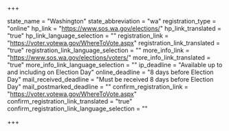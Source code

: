 +++

state_name = "Washington"
state_abbreviation = "wa"
registration_type = "online"
hp_link = "https://www.sos.wa.gov/elections/"
hp_link_translated = "true"
hp_link_language_selection = ""
registration_link = "https://voter.votewa.gov/WhereToVote.aspx"
registration_link_translated = "true"
registration_link_language_selection = ""
more_info_link = "https://www.sos.wa.gov/elections/voters/"
more_info_link_translated = "true"
more_info_link_language_selection = ""
ip_deadline = "Available up to and including on Election Day"
online_deadline = "8 days before Election Day"
mail_received_deadline = "Must be received 8 days before Election Day"
mail_postmarked_deadline = ""
confirm_registration_link = "https://voter.votewa.gov/WhereToVote.aspx"
confirm_registration_link_translated = "true"
confirm_registration_link_language_selection = ""

+++